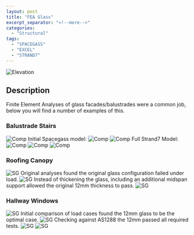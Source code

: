 ```yaml
---
layout: post
title: "FEA Glass"
excerpt_separator: "<!--more-->"
categories: 
  - "Structural"
tags:
  - "SPACEGASS"
  - "EXCEL"
  - "STRAND7"
---
```


![Elevation](/assets/struct/FEA/FEA-1.png)
<!--more-->
## Description

Finite Element Analyses of glass facades/balustrades were a common job, below you will find a number of examples of this.

### Balustrade Stairs

![Comp](/assets/struct/FEA/FEA-1-0.png)
Initial Spacegass model:
![Comp](/assets/struct/FEA/FEA-1-6.png)
![Comp](/assets/struct/FEA/FEA-1-7.png)
Full Strand7 Model:
![Comp](/assets/struct/FEA/FEA-1-1.png)
![Comp](/assets/struct/FEA/FEA-1-2.png)
![Comp](/assets/struct/FEA/FEA-1-3.png)

### Roofing Canopy

![SG](/assets/struct/FEA/FEA-2-1.png)
Original analyses found the original glass configuration failed under load.
![SG](/assets/struct/FEA/FEA-2-3.png)
Instead of thickening the glass, including an additional midspan support allowed the original 12mm thickness to pass.
![SG](/assets/struct/FEA/FEA-2-2.png)

### Hallway Windows

![SG](/assets/struct/FEA/FEA-3-1.png)
Initial comparison of load cases found the 12mm glass to be the optimal case.
![SG](/assets/struct/FEA/FEA-3-2.png)
Checking against AS1288 the 12mm passed all required tests.
![SG](/assets/struct/FEA/FEA-3-3.png)
![SG](/assets/struct/FEA/FEA-3-4.png)
